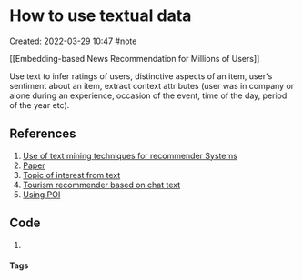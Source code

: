 # How to use textual data
Created: 2022-03-29 10:47
#note  

[[Embedding-based News Recommendation for Millions of Users]]

Use text to infer ratings of users, distinctive aspects of an item, user's sentiment about an item, extract context attributes (user was in company or alone during an experience, occasion of the event, time of the day, period of the year etc).

## References
1. [Use of text mining techniques for recommender Systems](https://www.scitepress.org/Papers/2020/95765/95765.pdf)
2. [Paper](http://library.usc.edu.ph/ACM/KKD%202017/pdfs/p1933.pdf)
3. [Topic of interest from text](https://www.researchgate.net/publication/304406825_Semantics-Enabled_User_Interest_Detection_from_Twitter/link/577037cf08ae621947487bed/download)
4. [Tourism recommender based on chat text](https://www.researchgate.net/publication/220542819_A_Tourism_Recommender_System_Based_on_Collaboration_and_Text_Analysis)
5. [Using POI](http://ceur-ws.org/Vol-2435/paper8.pdf)

## Code
1. 

#### Tags